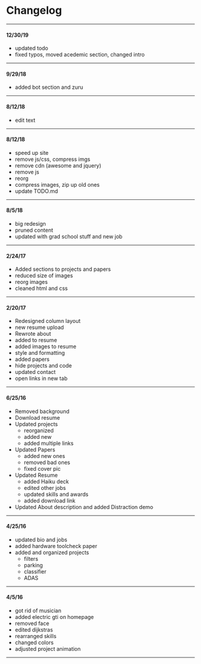 # Changelog
---------------
#### 12/30/19
* updated todo
* fixed typos, moved acedemic section, changed intro

---------------
#### 9/29/18
* added bot section and zuru

---------------
#### 8/12/18
* edit text

---------------
#### 8/12/18
* speed up site 
* remove js/css, compress imgs
* remove cdn (awesome and jquery)
* remove js
* reorg
* compress images, zip up old ones
* update TODO.md

---------------
#### 8/5/18
* big redesign
* pruned content
* updated with grad school stuff and new job

---------------
#### 2/24/17
* Added sections to projects and papers
* reduced size of images
* reorg images
* cleaned html and css

---------------
#### 2/20/17
* Redesigned column layout
* new resume upload
* Rewrote about
* added to resume
* added images to resume
* style and formatting
* added papers
* hide projects and code
* updated contact
* open links in new tab

---------------
#### 6/25/16
* Removed background
* Download resume
* Updated projects
	* reorganized
	* added new
	* added multiple links
* Updated Papers
	* added new ones
	* removed bad ones
	* fixed cover pic
* Updated Resume
	* added Haiku deck
	* edited other jobs
	* updated skills and awards
	* added download link
* Updated About description and added Distraction demo

---------------
#### 4/25/16
* updated bio and jobs
* added hardware toolcheck paper
* added and organized projects
	* filters
	* parking
	* classifier
	* ADAS

---------------
#### 4/5/16
* got rid of musician
* added electric gti on homepage
* removed face
* edited dijkstras
* rearranged skills
* changed colors
* adjusted project animation
----------------
